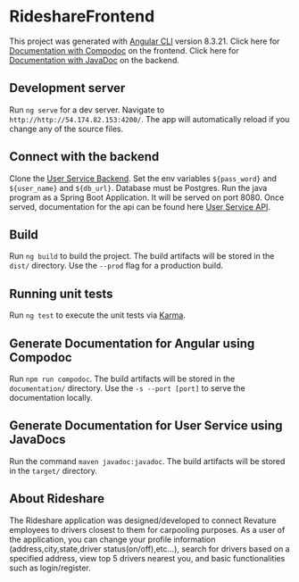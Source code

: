 # RideshareFrontend

This project was generated with [Angular CLI](https://github.com/angular/angular-cli) version 8.3.21. 
Click here for [Documentation with Compodoc](http://rideshare-frontend-compodoc.s3-website-us-east-1.amazonaws.com/) on the frontend.
Click here for [Documentation with JavaDoc](http://user-service-javadoc.s3-website-us-east-1.amazonaws.com/) on the backend.


## Development server

Run `ng serve` for a dev server. Navigate to `http://http://54.174.82.153:4200/`. The app will automatically reload if you change any of the source files.

## Connect with the backend

Clone the [User Service Backend](https://github.com/Batch-738-Mathew-Oberlies/RideshareBackend). Set the env variables `${pass_word}` and ```${user_name}``` and  ```${db_url}```. Database must be Postgres. Run the java program as a Spring Boot Application. It will be served on port 8080.  Once served, documentation for the api can be found here [User Service API](http://http://54.174.82.153:8080/swagger-ui.html#/).

## Build

Run `ng build` to build the project. The build artifacts will be stored in the `dist/` directory. Use the `--prod` flag for a production build.

## Running unit tests

Run `ng test` to execute the unit tests via [Karma](https://karma-runner.github.io).

## Generate Documentation for Angular using Compodoc

Run `npm run compodoc`. The build artifacts will be stored in the `documentation/` directory. Use the `-s --port [port]` to serve the documentation locally.

## Generate Documentation for User Service using JavaDocs

Run the command `maven javadoc:javadoc`. The build artifacts will be stored in the `target/` directory.

## About Rideshare

The Rideshare application was designed/developed to connect Revature employees to drivers closest to them for carpooling purposes. As a user of the application, you can change your profile information (address,city,state,driver status(on/off),etc...), search for drivers based on a specified address, view top 5 drivers nearest you, and basic functionalities such as login/register. 